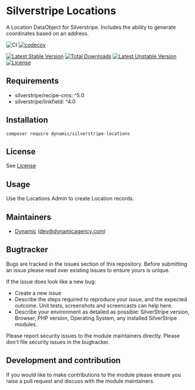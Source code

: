 # Silverstripe Locations

A Location DataObject for Silverstripe. Includes the ability to generate coordinates based on an address. 

![CI](https://github.com/dynamic/silverstripe-locations/workflows/CI/badge.svg)
[![codecov](https://codecov.io/gh/dynamic/silverstripe-locations/branch/master/graph/badge.svg)](https://codecov.io/gh/dynamic/silverstripe-locations)

[![Latest Stable Version](https://poser.pugx.org/dynamic/silverstripe-locations/v/stable)](https://packagist.org/packages/dynamic/silverstripe-locations)
[![Total Downloads](https://poser.pugx.org/dynamic/silverstripe-locations/downloads)](https://packagist.org/packages/dynamic/silverstripe-locations)
[![Latest Unstable Version](https://poser.pugx.org/dynamic/silverstripe-locations/v/unstable)](https://packagist.org/packages/dynamic/silverstripe-locations)
[![License](https://poser.pugx.org/dynamic/silverstripe-locations/license)](https://packagist.org/packages/dynamic/silverstripe-locations)

## Requirements

* silverstripe/recipe-cms: ^5.0
* silverstripe/linkfield: ^4.0

## Installation

`composer require dynamic/silverstripe-locations`

## License

See [License](LICENSE.md)

## Usage

Use the Locations Admin to create Location records.

## Maintainers

 *  [Dynamic](https://www.dynamicagency.com) (<dev@dynamicagency.com>)

## Bugtracker
Bugs are tracked in the issues section of this repository. Before submitting an issue please read over
existing issues to ensure yours is unique.

If the issue does look like a new bug:

 - Create a new issue
 - Describe the steps required to reproduce your issue, and the expected outcome. Unit tests, screenshots
 and screencasts can help here.
 - Describe your environment as detailed as possible: SilverStripe version, Browser, PHP version,
 Operating System, any installed SilverStripe modules.

Please report security issues to the module maintainers directly. Please don't file security issues in the bugtracker.

## Development and contribution
If you would like to make contributions to the module please ensure you raise a pull request and discuss with the module maintainers.
